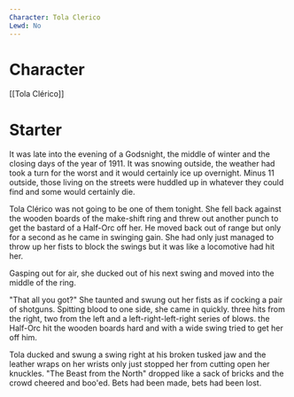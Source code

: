 ```yaml
---
Character: Tola Clerico
Lewd: No
---
```

# Character
[[Tola Clérico]]

# Starter
It was late into the evening of a Godsnight, the middle of winter and the closing days of the year of 1911. It was snowing outside, the weather had took a turn for the worst and it would certainly ice up overnight. Minus 11 outside, those living on the streets were huddled up in whatever they could find and some would certainly die. 

Tola Clérico was not going to be one of them tonight. She fell back against the wooden boards of the make-shift ring and threw out another punch to get the bastard of a Half-Orc off her. He moved back out of range but only for a second as he came in swinging gain. She had only just managed to throw up her fists to block the swings but it was like a locomotive had hit her. 

Gasping out for air, she ducked out of his next swing and moved into the middle of the ring. 

"That all you got?" She taunted and swung out her fists as if cocking a pair of shotguns. Spitting blood to one side, she came in quickly. three hits from the right, two from the left and a left-right-left-right series of blows. the Half-Orc hit the wooden boards hard and with a wide swing tried to get her off him. 

Tola ducked and swung a swing right at his broken tusked jaw and the leather wraps on her wrists only just stopped her from cutting open her knuckles. "The Beast from the North" dropped like a sack of bricks and the crowd cheered and boo'ed. Bets had been made, bets had been lost.